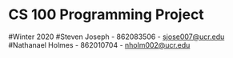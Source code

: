 # CS 100 Programming Project <br>
#Winter 2020
#Steven Joseph - 862083506 - sjose007@ucr.edu <br>
#Nathanael Holmes - 862010704 - nholm002@ucr.edu 
